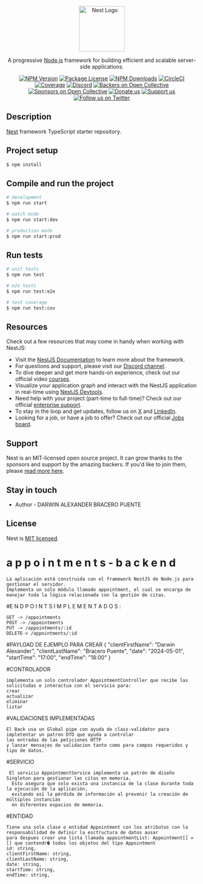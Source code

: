 <p align="center">
  <a href="http://nestjs.com/" target="blank"><img src="https://nestjs.com/img/logo-small.svg" width="120" alt="Nest Logo" /></a>
</p>

[circleci-image]: https://img.shields.io/circleci/build/github/nestjs/nest/master?token=abc123def456
[circleci-url]: https://circleci.com/gh/nestjs/nest

  <p align="center">A progressive <a href="http://nodejs.org" target="_blank">Node.js</a> framework for building efficient and scalable server-side applications.</p>
    <p align="center">
<a href="https://www.npmjs.com/~nestjscore" target="_blank"><img src="https://img.shields.io/npm/v/@nestjs/core.svg" alt="NPM Version" /></a>
<a href="https://www.npmjs.com/~nestjscore" target="_blank"><img src="https://img.shields.io/npm/l/@nestjs/core.svg" alt="Package License" /></a>
<a href="https://www.npmjs.com/~nestjscore" target="_blank"><img src="https://img.shields.io/npm/dm/@nestjs/common.svg" alt="NPM Downloads" /></a>
<a href="https://circleci.com/gh/nestjs/nest" target="_blank"><img src="https://img.shields.io/circleci/build/github/nestjs/nest/master" alt="CircleCI" /></a>
<a href="https://coveralls.io/github/nestjs/nest?branch=master" target="_blank"><img src="https://coveralls.io/repos/github/nestjs/nest/badge.svg?branch=master#9" alt="Coverage" /></a>
<a href="https://discord.gg/G7Qnnhy" target="_blank"><img src="https://img.shields.io/badge/discord-online-brightgreen.svg" alt="Discord"/></a>
<a href="https://opencollective.com/nest#backer" target="_blank"><img src="https://opencollective.com/nest/backers/badge.svg" alt="Backers on Open Collective" /></a>
<a href="https://opencollective.com/nest#sponsor" target="_blank"><img src="https://opencollective.com/nest/sponsors/badge.svg" alt="Sponsors on Open Collective" /></a>
  <a href="https://paypal.me/kamilmysliwiec" target="_blank"><img src="https://img.shields.io/badge/Donate-PayPal-ff3f59.svg" alt="Donate us"/></a>
    <a href="https://opencollective.com/nest#sponsor"  target="_blank"><img src="https://img.shields.io/badge/Support%20us-Open%20Collective-41B883.svg" alt="Support us"></a>
  <a href="https://twitter.com/nestframework" target="_blank"><img src="https://img.shields.io/twitter/follow/nestframework.svg?style=social&label=Follow" alt="Follow us on Twitter"></a>
</p>
  <!--[![Backers on Open Collective](https://opencollective.com/nest/backers/badge.svg)](https://opencollective.com/nest#backer)
  [![Sponsors on Open Collective](https://opencollective.com/nest/sponsors/badge.svg)](https://opencollective.com/nest#sponsor)-->

## Description

[Nest](https://github.com/nestjs/nest) framework TypeScript starter repository.

## Project setup

```bash
$ npm install
```

## Compile and run the project

```bash
# development
$ npm run start

# watch mode
$ npm run start:dev

# production mode
$ npm run start:prod
```

## Run tests

```bash
# unit tests
$ npm run test

# e2e tests
$ npm run test:e2e

# test coverage
$ npm run test:cov
```

## Resources

Check out a few resources that may come in handy when working with NestJS:

- Visit the [NestJS Documentation](https://docs.nestjs.com) to learn more about the framework.
- For questions and support, please visit our [Discord channel](https://discord.gg/G7Qnnhy).
- To dive deeper and get more hands-on experience, check out our official video [courses](https://courses.nestjs.com/).
- Visualize your application graph and interact with the NestJS application in real-time using [NestJS Devtools](https://devtools.nestjs.com).
- Need help with your project (part-time to full-time)? Check out our official [enterprise support](https://enterprise.nestjs.com).
- To stay in the loop and get updates, follow us on [X](https://x.com/nestframework) and [LinkedIn](https://linkedin.com/company/nestjs).
- Looking for a job, or have a job to offer? Check out our official [Jobs board](https://jobs.nestjs.com).

## Support

Nest is an MIT-licensed open source project. It can grow thanks to the sponsors and support by the amazing backers. If you'd like to join them, please [read more here](https://docs.nestjs.com/support).

## Stay in touch

- Author - DARWIN ALEXANDER BRACERO PUENTE

## License

Nest is [MIT licensed](https://github.com/nestjs/nest/blob/master/LICENSE).
#   a p p o i n t m e n t s - b a c k e n d 
```
La aplicación está construida con el framework NestJS de Node.js para gestionar el servidor.
Implementa un solo módulo llamado appointment, el cual se encarga de manejar toda la lógica relacionada con la gestión de citas.
```

 #E N D P O I N T S   I M P L E M E N T A D O S :
 ```
GET -> /appointments
POST -> /appointments
PUT -> /appointments/:id
DELETE-> /appointments/:id
```

#PAYLOAD DE EJEMPLO PARA CREAR
{
    "clientFirstName": "Darwin Alexander",
    "clientLastName": "Bracero Puente",
    "date": "2024-05-01",
    "startTime": "17:00",
    "endTime": "18:00"
}

#CONTROLADOR
```
implementa un solo controlador AppointmentController que recibe las solicitudas e interactua con el servicio para:
crear 
actualizar
eliminar
listar
```

#VALIDACIONES IMPLEMENTADAS
```
El Back usa un Global pipe con ayuda de class-validator para impletentar un patron DTO que ayuda a controlar 
las entradas de las peticiones HTTP
y lanzar mensajes de validacion tanto como para campos requeridos y tipo de datos.
```

#SERVICIO
```
 El servicio AppointmentService implementa un patrón de diseño Singleton para gestionar las citas en memoria.
  Esto asegura que solo exista una instancia de la clase durante toda la ejecución de la aplicación, 
  evitando así la pérdida de información al prevenir la creación de múltiples instancias 
  en diferentes espacios de memoria.
```
#ENTIDAD
```
Tiene una sola clase o entidad Appointment con los atributos con la responsabilidad de definir la esctructura de datos ausar
para despues crear una lista llamada appointmentList: Appointment[] = [] que contendr� todos los objetos del tipo Appointment
id: string,
clientFirstName: string,
clientLastName: string,
date: string,
startTime: string,
endTime: string,
```

 
 